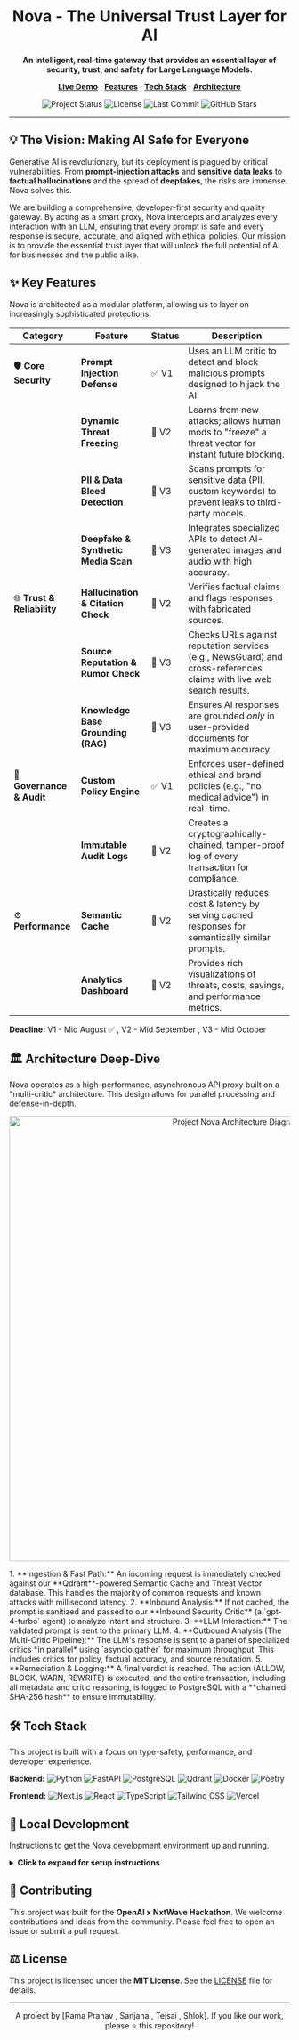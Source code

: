 <h1 align="center">Nova - The Universal Trust Layer for AI</h1>

<p align="center">
  <strong>An intelligent, real-time gateway that provides an essential layer of security, trust, and safety for Large Language Models.</strong>
</p>

<p align="center">
    <a href="URL_TO_LIVE_DEMO_WHEN_READY"><strong>Live Demo</strong></a>
    ·
    <a href="#-key-features"><strong>Features</strong></a>
    ·
    <a href="#-tech-stack"><strong>Tech Stack</strong></a>
    ·
    <a href="#-architecture-deep-dive"><strong>Architecture</strong></a>
</p>

<p align="center">
  <!-- BADGES: Replace placeholders with your actual GitHub username and repo name -->
  <img src="https://img.shields.io/badge/Project%20Status-In%20Development-yellowgreen" alt="Project Status"/>
  <img src="https://img.shields.io/badge/License-MIT-blue" alt="License"/>
  <img src="https://img.shields.io/github/last-commit/RamaPranav01/Nova" alt="Last Commit"/>
  <img src="https://img.shields.io/github/stars/RamaPranav01/Nova?style=social" alt="GitHub Stars"/>
</p>

---

## 💡 The Vision: Making AI Safe for Everyone

Generative AI is revolutionary, but its deployment is plagued by critical vulnerabilities. From **prompt-injection attacks** and **sensitive data leaks** to **factual hallucinations** and the spread of **deepfakes**, the risks are immense. Nova solves this.

We are building a comprehensive, developer-first security and quality gateway. By acting as a smart proxy, Nova intercepts and analyzes every interaction with an LLM, ensuring that every prompt is safe and every response is secure, accurate, and aligned with ethical policies. Our mission is to provide the essential trust layer that will unlock the full potential of AI for businesses and the public alike.

## ✨ Key Features

Nova is architected as a modular platform, allowing us to layer on increasingly sophisticated protections.

| Category               | Feature                               | Status      | Description                                                                                             |
| ---------------------- | ------------------------------------- | ----------- | ------------------------------------------------------------------------------------------------------- |
| 🛡️ **Core Security**     | **Prompt Injection Defense**          | ✅  V1       | Uses an LLM critic to detect and block malicious prompts designed to hijack the AI.                       |
|                        | **Dynamic Threat Freezing**           | 🚧 V2       | Learns from new attacks; allows human mods to "freeze" a threat vector for instant future blocking.    |
|                        | **PII & Data Bleed Detection**        | 🚧 V3       | Scans prompts for sensitive data (PII, custom keywords) to prevent leaks to third-party models.      |
|                        | **Deepfake & Synthetic Media Scan**   | 🚧 V3       | Integrates specialized APIs to detect AI-generated images and audio with high accuracy.                 |
| 🌐 **Trust & Reliability** | **Hallucination & Citation Check**    | 🚧 V2       | Verifies factual claims and flags responses with fabricated sources.                                    |
|                        | **Source Reputation & Rumor Check**   | 🚧 V3       | Checks URLs against reputation services (e.g., NewsGuard) and cross-references claims with live web search results. |
|                        | **Knowledge Base Grounding (RAG)**      | 🚧 V3       | Ensures AI responses are grounded *only* in user-provided documents for maximum accuracy.                 |
| 📜 **Governance & Audit** | **Custom Policy Engine**              | ✅  V1       | Enforces user-defined ethical and brand policies (e.g., "no medical advice") in real-time.            |
|                        | **Immutable Audit Logs**              | 🚧 V2       | Creates a cryptographically-chained, tamper-proof log of every transaction for compliance.          |
| ⚙️ **Performance**       | **Semantic Cache**                    | 🚧 V2       | Drastically reduces cost & latency by serving cached responses for semantically similar prompts.        |
|                        | **Analytics Dashboard**               | 🚧 V2       | Provides rich visualizations of threats, costs, savings, and performance metrics.                       |

**Deadline:** V1 - Mid August ✅ , V2 - Mid September , V3 - Mid October 

## 🏛️ Architecture Deep-Dive

Nova operates as a high-performance, asynchronous API proxy built on a "multi-critic" architecture. This design allows for parallel processing and defense-in-depth.

<p align="center">
  <img src="./assets/nova-architecture-diagram.png" alt="Project Nova Architecture Diagram" width="800"/>
</p>
1.  **Ingestion & Fast Path:** An incoming request is immediately checked against our **Qdrant**-powered Semantic Cache and Threat Vector database. This handles the majority of common requests and known attacks with millisecond latency.
2.  **Inbound Analysis:** If not cached, the prompt is sanitized and passed to our **Inbound Security Critic** (a `gpt-4-turbo` agent) to analyze intent and structure.
3.  **LLM Interaction:** The validated prompt is sent to the primary LLM.
4.  **Outbound Analysis (The Multi-Critic Pipeline):** The LLM's response is sent to a panel of specialized critics *in parallel* using `asyncio.gather` for maximum throughput. This includes critics for policy, factual accuracy, and source reputation.
5.  **Remediation & Logging:** A final verdict is reached. The action (ALLOW, BLOCK, WARN, REWRITE) is executed, and the entire transaction, including all metadata and critic reasoning, is logged to PostgreSQL with a **chained SHA-256 hash** to ensure immutability.

## 🛠️ Tech Stack

This project is built with a focus on type-safety, performance, and developer experience.

**Backend:**
![Python](https://img.shields.io/badge/Python-3.11-3776AB?logo=python)
![FastAPI](https://img.shields.io/badge/FastAPI-0.104-009688?logo=fastapi)
![PostgreSQL](https://img.shields.io/badge/PostgreSQL-15-336791?logo=postgresql)
![Qdrant](https://img.shields.io/badge/Qdrant-Vector_DB-FF9900?logo=qdrant)
![Docker](https://img.shields.io/badge/Docker-24-2496ED?logo=docker)
![Poetry](https://img.shields.io/badge/Poetry-1.6-60A5FA?logo=poetry)

**Frontend:**
![Next.js](https://img.shields.io/badge/Next.js-14-black?logo=next.js)
![React](https://img.shields.io/badge/React-18-61DAFB?logo=react)
![TypeScript](https://img.shields.io/badge/TypeScript-5.2-3178C6?logo=typescript)
![Tailwind CSS](https://img.shields.io/badge/Tailwind_CSS-3.3-06B6D4?logo=tailwindcss)
![Vercel](https://img.shields.io/badge/Vercel-Deployment-black?logo=vercel)

## 🚀 Local Development

Instructions to get the Nova development environment up and running.

<details>
<summary><strong>Click to expand for setup instructions</strong></summary>

### Prerequisites

Make sure you have the following tools installed on your system.

*   **[Node.js](https://nodejs.org/en/)**: Version `20.x` or later.
    *   We recommend using [nvm](https://github.com/nvm-sh/nvm) (Node Version Manager) to manage Node.js versions.
*   **[pnpm](https://pnpm.io/installation)**: Version `8.x` or later.
    *   The preferred package manager for this monorepo. Install with `npm install -g pnpm`.
*   **[Python](https://www.python.org/downloads/)**: Version `3.11.x` or later.
*   **[Poetry](https://python-poetry.org/docs/#installation)**: Version `1.7.x` or later.
    *   The dependency manager for our Python backend.
*   **[Docker](https://www.docker.com/products/docker-desktop/)**: The latest version of Docker Desktop.
    *   Required to run our PostgreSQL and Qdrant database containers.


### Setup

1.  **Clone the Repository**
    ```bash
    git clone https://github.com/your-username/aegis-gateway.git
    cd aegis-gateway
    ```

2.  **Install Dependencies**
    ```bash
    # This installs both frontend and backend dependencies
    pnpm install
    ```

3.  **Configure Environment Variables**
    ```bash
    # Copy the example environment files
    cp packages/backend/.env.example packages/backend/.env
    cp packages/frontend/.env.local.example packages/frontend/.env.local

    # Now, fill in the required values in both .env files
    ```

4.  **Launch Services with Docker Compose**
    *We use Docker Compose to run the database and other services locally.*
    ```bash
    docker-compose up -d
    ```

5.  **Run Database Migrations**
    *From within the `packages/backend` directory:*
    ```bash
    poetry run alembic upgrade head
    ```

6.  **Start the Development Servers**
    *From the root directory:*
    ```bash
    pnpm dev
    ```
    Your application should now be running, with the frontend on `http://localhost:3000` and the backend on `http://localhost:8000`.

</details>

## 🤝 Contributing

This project was built for the **OpenAI x NxtWave Hackathon**. We welcome contributions and ideas from the community. Please feel free to open an issue or submit a pull request.

## ⚖️ License

This project is licensed under the **MIT License**. See the [LICENSE](LICENSE) file for details.

---
<p align="center">
  A project by [Rama Pranav , Sanjana , Tejsai , Shlok]. If you like our work, please ⭐ this repository!
</p>

